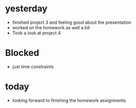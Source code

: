 # yesterday

- finished project 3 and feeling good about the presentation
- worked on the homework as well a bit
- Took a look at project 4

# Blocked

- just time constraints

# today

- looking forward to finishing the homework assignments
